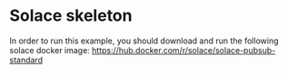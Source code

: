 # Solace skeleton

In order to run this example, you should download and run the following solace docker image:
https://hub.docker.com/r/solace/solace-pubsub-standard